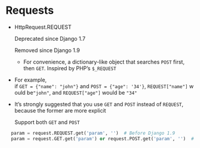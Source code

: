 # Requests

* HttpRequest.REQUEST

  Deprecated since Django 1.7

  Removed since Django 1.9

  * For convenience, a dictionary-like object that searches `POST` first, then `GET`. Inspired by PHP’s `$_REQUEST`


* For example, if `GET = {"name": "john"}` and `POST = {"age": '34'}`, `REQUEST["name"]` would be`"john"`, and `REQUEST["age"]` would be `"34"`


* It’s strongly suggested that you use `GET` and `POST` instead of `REQUEST`, because the former are more explicit

  Support both ``GET`` and ``POST``

```python
  param = request.REQUEST.get('param', '')  # Before Django 1.9
  param = request.GET.get('param') or request.POST.get('param', '')  # All Django Version
```

  ​

